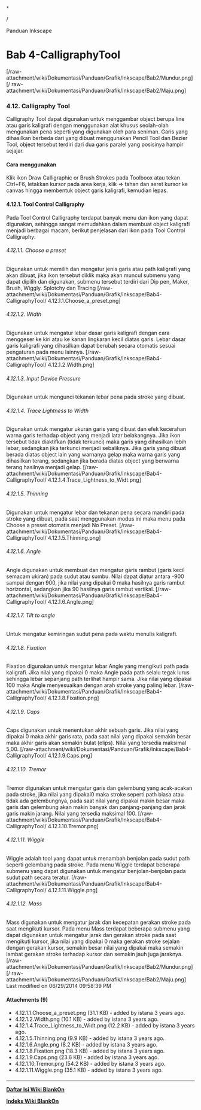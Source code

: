 

    *









  /



Panduan Inkscape
# Bab 4-CalligraphyTool
[/raw-attachment/wiki/Dokumentasi/Panduan/Grafik/Inkscape/Bab2/Mundur.png] [/
raw-attachment/wiki/Dokumentasi/Panduan/Grafik/Inkscape/Bab2/Maju.png]
### 4.12. Calligraphy Tool
Calligraphy Tool dapat digunakan untuk menggambar object berupa line atau garis
kaligrafi dengan menggunakan alat khusus seolah-olah mengunakan pena seperti
yang digunakan oleh para seniman. Garis yang dihasilkan berbeda dari yang
dibuat menggunakan Pencil Tool dan Bezier Tool, object tersebut terdiri dari
dua garis paralel yang posisinya hampir sejajar.
#### Cara menggunakan
Klik ikon Draw Calligraphic or Brush Strokes pada Toolboox atau tekan Ctrl+F6,
letakkan kursor pada area kerja, klik => tahan dan seret kursor ke canvas
hingga membentuk object garis kaligrafi, kemudian lepas.
#### 4.12.1. Tool Control Calligraphy
Pada Tool Control Calligraphy terdapat banyak menu dan ikon yang dapat
digunakan, sehingga sangat memudahkan dalam membuat object kaligrafi menjadi
berbagai macam, berikut penjelasan dari ikon pada Tool Control Calligraphy:
###### 4.12.1.1. Choose a preset
Digunakan untuk memilih dan mengatur jenis garis atau path kaligrafi yang akan
dibuat, jika ikon tersebut diklik maka akan muncul submenu yang dapat dipilih
dan digunakan, submenu tersebut terdiri dari Dip pen, Maker, Brush, Wiggly.
Splotchy dan Tracing
[/raw-attachment/wiki/Dokumentasi/Panduan/Grafik/Inkscape/Bab4-CalligraphyTool/
4.12.1.1.Choose_a_preset.png]
###### 4.12.1.2. Width
Digunakan untuk mengatur lebar dasar garis kaligrafi dengan cara menggeser ke
kiri atau ke kanan lingkaran kecil diatas garis. Lebar dasar garis kaligrafi
yang dihasilkan dapat berubah secara otomatis sesuai pengaturan pada menu
lainnya.
[/raw-attachment/wiki/Dokumentasi/Panduan/Grafik/Inkscape/Bab4-CalligraphyTool/
4.12.1.2.Width.png]
###### 4.12.1.3. Input Device Pressure
Digunakan untuk mengunci tekanan lebar pena pada stroke yang dibuat.
###### 4.12.1.4. Trace Lightness to Width
Digunakan untuk mengatur ukuran garis yang dibuat dan efek kecerahan warna
garis terhadap object yang menjadi latar belakangnya. Jika ikon tersebut tidak
diaktifkan (tidak terkunci) maka garis yang dihasilkan lebih lebar, sedangkan
jika terkunci menjadi sebaliknya. Jika garis yang dibuat berada diatas object
lain yang warnanya gelap maka warna garis yang dihasilkan terang, sedangkan
jika berada diatas object yang berwarna terang hasilnya menjadi gelap.
[/raw-attachment/wiki/Dokumentasi/Panduan/Grafik/Inkscape/Bab4-CalligraphyTool/
4.12.1.4.Trace_Lightness_to_Widt.png]
###### 4.12.1.5. Thinning
Digunakan untuk mengatur lebar dan tekanan pena secara mandiri pada stroke yang
dibuat, pada saat menggunakan modus ini maka menu pada Choose a preset otomatis
menjadi No Preset.
[/raw-attachment/wiki/Dokumentasi/Panduan/Grafik/Inkscape/Bab4-CalligraphyTool/
4.12.1.5.Thinning.png]
###### 4.12.1.6. Angle
Angle digunakan untuk membuat dan mengatur garis rambut (garis kecil semacam
ukiran) pada sudut atau sumbu. Nilai dapat diatur antara -900 sampai dengan
900, jika nilai yang dipakai 0 maka hasilnya garis rambut horizontal, sedangkan
jika 90 hasilnya garis rambut vertikal.
[/raw-attachment/wiki/Dokumentasi/Panduan/Grafik/Inkscape/Bab4-CalligraphyTool/
4.12.1.6.Angle.png]
###### 4.12.1.7. Tilt to angle
Untuk mengatur kemiringan sudut pena pada waktu menulis kaligrafi.
###### 4.12.1.8. Fixation
Fixation digunakan untuk mengatur lebar Angle yang mengikuti path pada
kaligrafi. Jika nilai yang dipakai 0 maka Angle pada path selalu tegak lurus
sehingga lebar sepanjang path terlihat hampir sama. Jika nilai yang dipakai 100
maka Angle menyesuaikan dengan arah stroke yang paling lebar.
[/raw-attachment/wiki/Dokumentasi/Panduan/Grafik/Inkscape/Bab4-CalligraphyTool/
4.12.1.8.Fixation.png]
###### 4.12.1.9. Caps
Caps digunakan untuk menentukan akhir sebuah garis. Jika nilai yang dipakai 0
maka akhir garis rata, pada saat nilai yang dipakai semakin besar maka akhir
garis akan semakin bulat (elips). Nilai yang tersedia maksimal 5,00.
[/raw-attachment/wiki/Dokumentasi/Panduan/Grafik/Inkscape/Bab4-CalligraphyTool/
4.12.1.9.Caps.png]
###### 4.12.1.10. Tremor
Tremor digunakan untuk mengatur garis dan gelembung yang acak-acakan pada
stroke, jika nilai yang dipakai0 maka stroke seperti path biasa atau tidak ada
gelembungnya, pada saat nilai yang dipakai makin besar maka garis dan gelembung
akan makin banyak dan panjang-panjang dan jarak garis makin jarang. Nilai yang
tersedia maksimal 100.
[/raw-attachment/wiki/Dokumentasi/Panduan/Grafik/Inkscape/Bab4-CalligraphyTool/
4.12.1.10.Tremor.png]
###### 4.12.1.11. Wiggle
Wiggle adalah tool yang dapat untuk menambah benjolan pada sudut path seperti
gelombang pada stroke. Pada menu Wiggle terdapat beberapa submenu yang dapat
digunakan untuk mengatur benjolan-benjolan pada sudut path secara teratur.
[/raw-attachment/wiki/Dokumentasi/Panduan/Grafik/Inkscape/Bab4-CalligraphyTool/
4.12.1.11.Wiggle.png]
###### 4.12.1.12. Mass
Mass digunakan untuk mengatur jarak dan kecepatan gerakan stroke pada saat
mengikuti kursor. Pada menu Mass terdapat beberapa submenu yang dapat digunakan
untuk mengatur jarak dan gerakan stroke pada saat mengikuti kursor, jika nilai
yang dipakai 0 maka gerakan stroke sejalan dengan gerakan kursor, semakin besar
nilai yang dipakai maka semakin lambat gerakan stroke terhadap kursor dan
semakin jauh juga jaraknya.
[/raw-attachment/wiki/Dokumentasi/Panduan/Grafik/Inkscape/Bab2/Mundur.png] [/
raw-attachment/wiki/Dokumentasi/Panduan/Grafik/Inkscape/Bab2/Maju.png]
Last modified on 06/29/2014 09:58:39 PM
#### Attachments (9)
  * 4.12.1.1.Choose_a_preset.png​ (31.1 KB) - added by istana 3 years ago.
  * 4.12.1.2.Width.png​ (10.1 KB) - added by istana 3 years ago.
  * 4.12.1.4.Trace_Lightness_to_Widt.png​ (12.2 KB) - added by istana 3 years
      ago.
  * 4.12.1.5.Thinning.png​ (9.9 KB) - added by istana 3 years ago.
  * 4.12.1.6.Angle.png​ (8.2 KB) - added by istana 3 years ago.
  * 4.12.1.8.Fixation.png​ (18.3 KB) - added by istana 3 years ago.
  * 4.12.1.9.Caps.png​ (23.6 KB) - added by istana 3 years ago.
  * 4.12.1.10.Tremor.png​ (54.2 KB) - added by istana 3 years ago.
  * 4.12.1.11.Wiggle.png​ (35.1 KB) - added by istana 3 years ago.
#### 
    
 
 
 
 
 
---
[**Daftar Isi Wiki BlankOn**](/wiki/DaftarIsi/index.html)
 
[**Indeks Wiki BlankOn**](/wiki/Indeks.html)

